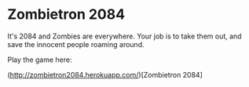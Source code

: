 # Zombietron 2084

It's 2084 and Zombies are everywhere. Your job is to take them out, and save the innocent people roaming around.

Play the game here:

(http://zombietron2084.herokuapp.com/)[Zombietron 2084]
